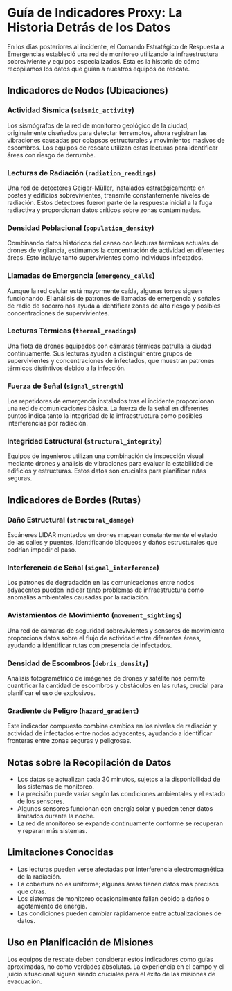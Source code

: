 # Guía de Indicadores Proxy: La Historia Detrás de los Datos

En los días posteriores al incidente, el Comando Estratégico de Respuesta a Emergencias estableció una red de monitoreo utilizando la infraestructura sobreviviente y equipos especializados. Esta es la historia de cómo recopilamos los datos que guían a nuestros equipos de rescate.

## Indicadores de Nodos (Ubicaciones)

### Actividad Sísmica (`seismic_activity`)
Los sismógrafos de la red de monitoreo geológico de la ciudad, originalmente diseñados para detectar terremotos, ahora registran las vibraciones causadas por colapsos estructurales y movimientos masivos de escombros. Los equipos de rescate utilizan estas lecturas para identificar áreas con riesgo de derrumbe.

### Lecturas de Radiación (`radiation_readings`)
Una red de detectores Geiger-Müller, instalados estratégicamente en postes y edificios sobrevivientes, transmite constantemente niveles de radiación. Estos detectores fueron parte de la respuesta inicial a la fuga radiactiva y proporcionan datos críticos sobre zonas contaminadas.

### Densidad Poblacional (`population_density`)
Combinando datos históricos del censo con lecturas térmicas actuales de drones de vigilancia, estimamos la concentración de actividad en diferentes áreas. Esto incluye tanto supervivientes como individuos infectados.

### Llamadas de Emergencia (`emergency_calls`)
Aunque la red celular está mayormente caída, algunas torres siguen funcionando. El análisis de patrones de llamadas de emergencia y señales de radio de socorro nos ayuda a identificar zonas de alto riesgo y posibles concentraciones de supervivientes.

### Lecturas Térmicas (`thermal_readings`)
Una flota de drones equipados con cámaras térmicas patrulla la ciudad continuamente. Sus lecturas ayudan a distinguir entre grupos de supervivientes y concentraciones de infectados, que muestran patrones térmicos distintivos debido a la infección.

### Fuerza de Señal (`signal_strength`)
Los repetidores de emergencia instalados tras el incidente proporcionan una red de comunicaciones básica. La fuerza de la señal en diferentes puntos indica tanto la integridad de la infraestructura como posibles interferencias por radiación.

### Integridad Estructural (`structural_integrity`)
Equipos de ingenieros utilizan una combinación de inspección visual mediante drones y análisis de vibraciones para evaluar la estabilidad de edificios y estructuras. Estos datos son cruciales para planificar rutas seguras.

## Indicadores de Bordes (Rutas)

### Daño Estructural (`structural_damage`)
Escáneres LIDAR montados en drones mapean constantemente el estado de las calles y puentes, identificando bloqueos y daños estructurales que podrían impedir el paso.

### Interferencia de Señal (`signal_interference`)
Los patrones de degradación en las comunicaciones entre nodos adyacentes pueden indicar tanto problemas de infraestructura como anomalías ambientales causadas por la radiación.

### Avistamientos de Movimiento (`movement_sightings`)
Una red de cámaras de seguridad sobrevivientes y sensores de movimiento proporciona datos sobre el flujo de actividad entre diferentes áreas, ayudando a identificar rutas con presencia de infectados.

### Densidad de Escombros (`debris_density`)
Análisis fotogramétrico de imágenes de drones y satélite nos permite cuantificar la cantidad de escombros y obstáculos en las rutas, crucial para planificar el uso de explosivos.

### Gradiente de Peligro (`hazard_gradient`)
Este indicador compuesto combina cambios en los niveles de radiación y actividad de infectados entre nodos adyacentes, ayudando a identificar fronteras entre zonas seguras y peligrosas.

## Notas sobre la Recopilación de Datos

- Los datos se actualizan cada 30 minutos, sujetos a la disponibilidad de los sistemas de monitoreo.
- La precisión puede variar según las condiciones ambientales y el estado de los sensores.
- Algunos sensores funcionan con energía solar y pueden tener datos limitados durante la noche.
- La red de monitoreo se expande continuamente conforme se recuperan y reparan más sistemas.

## Limitaciones Conocidas

- Las lecturas pueden verse afectadas por interferencia electromagnética de la radiación.
- La cobertura no es uniforme; algunas áreas tienen datos más precisos que otras.
- Los sistemas de monitoreo ocasionalmente fallan debido a daños o agotamiento de energía.
- Las condiciones pueden cambiar rápidamente entre actualizaciones de datos.

## Uso en Planificación de Misiones

Los equipos de rescate deben considerar estos indicadores como guías aproximadas, no como verdades absolutas. La experiencia en el campo y el juicio situacional siguen siendo cruciales para el éxito de las misiones de evacuación. 
